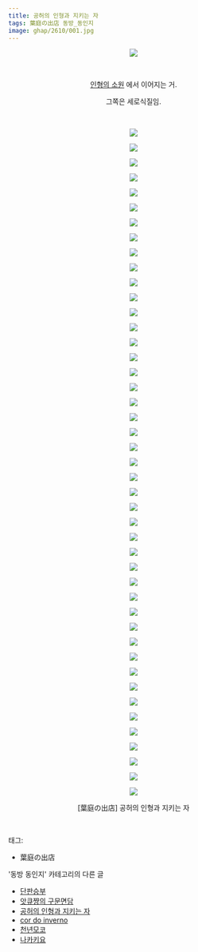 ```yaml
---
title: 공허의 인형과 지키는 자
tags: 葉庭の出店 동방_동인지
image: ghap/2610/001.jpg
---
```

<div class="article">
<p style="text-align: center; clear: none; float: none;"><img src="{{ site.nasurl }}/ghap/2610/001.jpg"/></p>
<p style="text-align: center; clear: none; float: none;"><br/></p>
<p style="text-align: center; clear: none; float: none;"><a class="tx-link" href="http://ghaptouhou.tistory.com/2609" target="_blank">인형의 소원</a> 에서 이어지는 거.</p>
<p style="text-align: center; clear: none; float: none;">그쪽은 세로식질임.</p>
<p style="text-align: center; clear: none; float: none;"><br/></p>
<p style="text-align: center; clear: none; float: none;"><img src="{{ site.nasurl }}/ghap/2610/002.jpg"/></p>
<p style="text-align: center; clear: none; float: none;"><img src="{{ site.nasurl }}/ghap/2610/003.jpg"/></p>
<p style="text-align: center; clear: none; float: none;"><img src="{{ site.nasurl }}/ghap/2610/004.jpg"/></p>
<p style="text-align: center; clear: none; float: none;"><img src="{{ site.nasurl }}/ghap/2610/005.jpg"/></p>
<p style="text-align: center; clear: none; float: none;"><img src="{{ site.nasurl }}/ghap/2610/006.jpg"/></p>
<p style="text-align: center; clear: none; float: none;"><img src="{{ site.nasurl }}/ghap/2610/007.jpg"/></p>
<p style="text-align: center; clear: none; float: none;"><img src="{{ site.nasurl }}/ghap/2610/008.jpg"/></p>
<p style="text-align: center; clear: none; float: none;"><img src="{{ site.nasurl }}/ghap/2610/009.jpg"/></p>
<p style="text-align: center; clear: none; float: none;"><img src="{{ site.nasurl }}/ghap/2610/010.jpg"/></p>
<p style="text-align: center; clear: none; float: none;"><img src="{{ site.nasurl }}/ghap/2610/011.jpg"/></p>
<p style="text-align: center; clear: none; float: none;"><img src="{{ site.nasurl }}/ghap/2610/012.jpg"/></p>
<p style="text-align: center; clear: none; float: none;"><img src="{{ site.nasurl }}/ghap/2610/013.jpg"/></p>
<p style="text-align: center; clear: none; float: none;"><img src="{{ site.nasurl }}/ghap/2610/014.jpg"/></p>
<p style="text-align: center; clear: none; float: none;"><img src="{{ site.nasurl }}/ghap/2610/015.jpg"/></p>
<p style="text-align: center; clear: none; float: none;"><img src="{{ site.nasurl }}/ghap/2610/016.jpg"/></p>
<p style="text-align: center; clear: none; float: none;"><img src="{{ site.nasurl }}/ghap/2610/017.jpg"/></p>
<p style="text-align: center; clear: none; float: none;"><img src="{{ site.nasurl }}/ghap/2610/018.jpg"/></p>
<p style="text-align: center; clear: none; float: none;"><img src="{{ site.nasurl }}/ghap/2610/019.jpg"/></p>
<p style="text-align: center; clear: none; float: none;"><img src="{{ site.nasurl }}/ghap/2610/020.jpg"/></p>
<p style="text-align: center; clear: none; float: none;"><img src="{{ site.nasurl }}/ghap/2610/021.jpg"/></p>
<p style="text-align: center; clear: none; float: none;"><img src="{{ site.nasurl }}/ghap/2610/022.jpg"/></p>
<p style="text-align: center; clear: none; float: none;"><img src="{{ site.nasurl }}/ghap/2610/023.jpg"/></p>
<p style="text-align: center; clear: none; float: none;"><img src="{{ site.nasurl }}/ghap/2610/024.jpg"/></p>
<p style="text-align: center; clear: none; float: none;"><img src="{{ site.nasurl }}/ghap/2610/025.jpg"/></p>
<p style="text-align: center; clear: none; float: none;"><img src="{{ site.nasurl }}/ghap/2610/026.jpg"/></p>
<p style="text-align: center; clear: none; float: none;"><img src="{{ site.nasurl }}/ghap/2610/027.jpg"/></p>
<p style="text-align: center; clear: none; float: none;"><img src="{{ site.nasurl }}/ghap/2610/028.jpg"/></p>
<p style="text-align: center; clear: none; float: none;"><img src="{{ site.nasurl }}/ghap/2610/029.jpg"/></p>
<p style="text-align: center; clear: none; float: none;"><img src="{{ site.nasurl }}/ghap/2610/030.jpg"/></p>
<p style="text-align: center; clear: none; float: none;"><img src="{{ site.nasurl }}/ghap/2610/031.jpg"/></p>
<p style="text-align: center; clear: none; float: none;"><img src="{{ site.nasurl }}/ghap/2610/032.jpg"/></p>
<p style="text-align: center; clear: none; float: none;"><img src="{{ site.nasurl }}/ghap/2610/033.jpg"/></p>
<p style="text-align: center; clear: none; float: none;"><img src="{{ site.nasurl }}/ghap/2610/034.jpg"/></p>
<p style="text-align: center; clear: none; float: none;"><img src="{{ site.nasurl }}/ghap/2610/035.jpg"/></p>
<p style="text-align: center; clear: none; float: none;"><img src="{{ site.nasurl }}/ghap/2610/036.jpg"/></p>
<p style="text-align: center; clear: none; float: none;"><img src="{{ site.nasurl }}/ghap/2610/037.jpg"/></p>
<p style="text-align: center; clear: none; float: none;"><img src="{{ site.nasurl }}/ghap/2610/038.jpg"/></p>
<p style="text-align: center; clear: none; float: none;"><img src="{{ site.nasurl }}/ghap/2610/039.jpg"/></p>
<p style="text-align: center; clear: none; float: none;"><img src="{{ site.nasurl }}/ghap/2610/040.jpg"/></p>
<p style="text-align: center; clear: none; float: none;"><img src="{{ site.nasurl }}/ghap/2610/041.jpg"/></p>
<p style="text-align: center; clear: none; float: none;"><img src="{{ site.nasurl }}/ghap/2610/042.jpg"/></p>
<p style="text-align: center; clear: none; float: none;"><img src="{{ site.nasurl }}/ghap/2610/043.jpg"/></p>
<p style="text-align: center; clear: none; float: none;"><img src="{{ site.nasurl }}/ghap/2610/044.jpg"/></p>
<p style="text-align: center; clear: none; float: none;"><img src="{{ site.nasurl }}/ghap/2610/045.jpg"/></p>
<p style="text-align: center; clear: none; float: none;"><img src="{{ site.nasurl }}/ghap/2610/046.jpg"/></p>
<p style="text-align: center; clear: none; float: none;">[葉庭の出店] 공허의 인형과 지키는 자</p>
<p><br/></p>
</div><div class="tagTrail">
<p>태그: </p>
<ul>
<li>葉庭の出店</li>
</ul>
</div><div class="another">
<p>'동방 동인지' 카테고리의 다른 글</p>
<ul>
<li><a href="/2016-10-16-ghap_2612">단판승부</a></li>
<li><a href="/2016-10-15-ghap_2611">앗큐쨩의 구문면담</a></li>
<li><a href="/2016-10-15-ghap_2610">공허의 인형과 지키는 자</a></li>
<li><a href="/2016-10-15-ghap_2608">cor do inverno</a></li>
<li><a href="/2016-10-15-ghap_2606">천년모코</a></li>
<li><a href="/2016-10-15-ghap_2600">나카키요</a></li>
</ul>
</div><div class="cb_module cb_fluid">
<div class="cb_wrt cb_profile">
</div><!-- commentList close -->
</div>